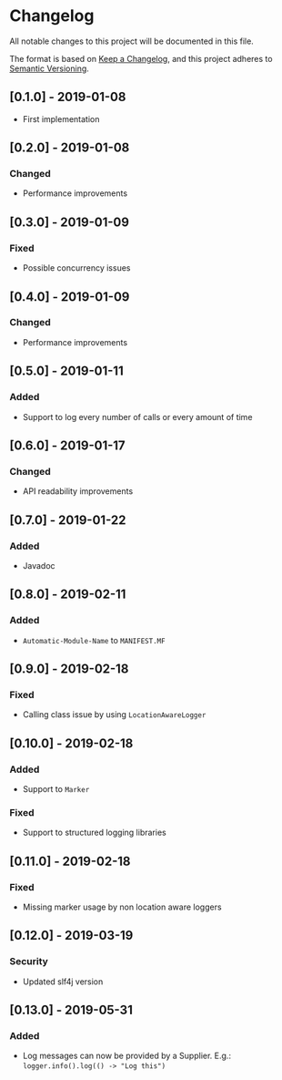 # Changelog
All notable changes to this project will be documented in this file.

The format is based on [Keep a Changelog](https://keepachangelog.com/en/1.0.0/),
and this project adheres to [Semantic Versioning](https://semver.org/spec/v2.0.0.html).

## [0.1.0] - 2019-01-08
- First implementation

## [0.2.0] - 2019-01-08
### Changed
- Performance improvements

## [0.3.0] - 2019-01-09
### Fixed
- Possible concurrency issues

## [0.4.0] - 2019-01-09
### Changed
- Performance improvements

## [0.5.0] - 2019-01-11
### Added
- Support to log every number of calls or every amount of time

## [0.6.0] - 2019-01-17
### Changed
- API readability improvements

## [0.7.0] - 2019-01-22
### Added
- Javadoc

## [0.8.0] - 2019-02-11
### Added
- `Automatic-Module-Name` to `MANIFEST.MF`

## [0.9.0] - 2019-02-18
### Fixed
- Calling class issue by using `LocationAwareLogger`

## [0.10.0] - 2019-02-18
### Added
- Support to `Marker`
### Fixed
- Support to structured logging libraries

## [0.11.0] - 2019-02-18
### Fixed
- Missing marker usage by non location aware loggers

## [0.12.0] - 2019-03-19
### Security
- Updated slf4j version

## [0.13.0] - 2019-05-31
### Added
- Log messages can now be provided by a Supplier. E.g.: `logger.info().log(() -> "Log this")`

